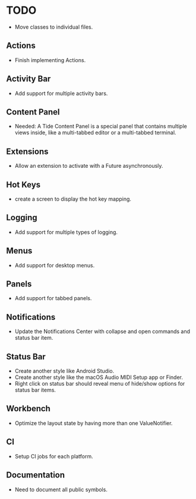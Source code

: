 # TODO

- Move classes to individual files.

## Actions

- Finish implementing Actions.

## Activity Bar

- Add support for multiple activity bars.

## Content Panel

- Needed: A Tide Content Panel is a special panel that contains multiple views inside, like a multi-tabbed editor or a multi-tabbed terminal.

## Extensions

- Allow an extension to activate with a Future asynchronously.

## Hot Keys

- create a screen to display the hot key mapping.

## Logging

- Add support for multiple types of logging.

## Menus

- Add support for desktop menus.

## Panels

- Add support for tabbed panels.

## Notifications

- Update the Notifications Center with collapse and open commands and status bar item.

## Status Bar

- Create another style like Android Studio.
- Create another style like the macOS Audio MIDI Setup app or Finder.
- Right click on status bar should reveal menu of hide/show options for status bar items.

## Workbench

- Optimize the layout state by having more than one ValueNotifier.

## CI

- Setup CI jobs for each platform.

## Documentation

- Need to document all public symbols.
